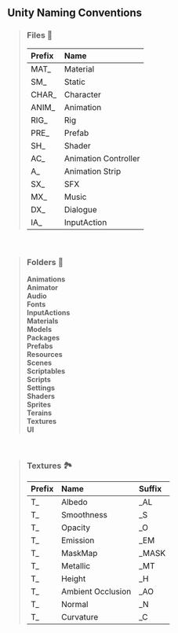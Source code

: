 <link rel="stylesheet" href="../style.css">

## Unity Naming Conventions

> ### Files 📄
> | Prefix | Name|
> |:-------|:-------|
> | MAT_ | Material |
> | SM_ | Static |
> | CHAR_ | Character |
> | ANIM_ | Animation |
> | RIG_ | Rig |
> | PRE_ | Prefab |
> | SH_ | Shader |
> | AC_ | Animation Controller |
> | A_ | Animation Strip |
> | SX_ | SFX |
> | MX_ | Music |
> | DX_ | Dialogue |
> | IA_ | InputAction |


<br>

> ### Folders 📂
> **Animations**  
> **Animator**  
> **Audio**  
> **Fonts**  
> **InputActions**  
> **Materials**  
> **Models**  
> **Packages**  
> **Prefabs**  
> **Resources**  
> **Scenes**  
> **Scriptables**  
> **Scripts**  
> **Settings**  
> **Shaders**  
> **Sprites**  
> **Terains**  
> **Textures**  
> **UI**  

<br>

> ### Textures 🏞
> | Prefix | Name| Suffix |
> |:-------|:-------|:-------|
> | T_ | Albedo | _AL |
> | T_ | Smoothness | _S |
> | T_ | Opacity | _O |
> | T_ | Emission | _EM |
> | T_ | MaskMap | _MASK  |
> | T_ | Metallic | _MT |
> | T_ | Height | _H |
> | T_ | Ambient Occlusion | _AO |
> | T_ | Normal |_N   |
> | T_ | Curvature |_C   |
